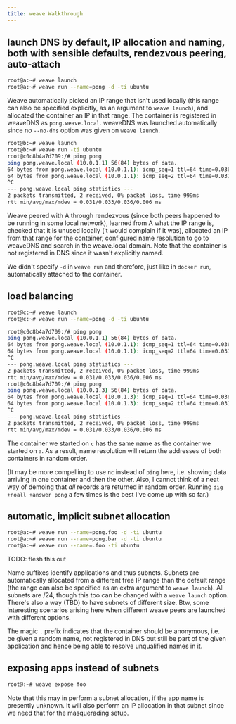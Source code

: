 ```yaml
---
title: weave Walkthrough
---
```


## launch DNS by default, IP allocation and naming, both with sensible defaults, rendezvous peering, auto-attach

````bash
root@a:~# weave launch
root@a:~# weave run --name=pong -d -ti ubuntu
````

Weave automatically picked an IP range that isn't used locally (this
range can also be specified explicitly, as an argument to `weave
launch`), and allocated the container an IP in that range. The
container is registered in weaveDNS as `pong.weave.local`. weaveDNS
was launched automatically since no `--no-dns` option was given on
`weave launch`.

````bash
root@b:~# weave launch
root@b:~# weave run -ti ubuntu
root@c0c8b4a7d709:/# ping pong
ping pong.weave.local (10.0.1.1) 56(84) bytes of data.
64 bytes from pong.weave.local (10.0.1.1): icmp_seq=1 ttl=64 time=0.036 ms
64 bytes from pong.weave.local (10.0.1.1): icmp_seq=2 ttl=64 time=0.031 ms
^C
--- pong.weave.local ping statistics ---
2 packets transmitted, 2 received, 0% packet loss, time 999ms
rtt min/avg/max/mdev = 0.031/0.033/0.036/0.006 ms
````

Weave peered with A through rendezvous (since both peers happened to
be running in some local network), learned from A what the IP range
is, checked that it is unused locally (it would complain if it was),
allocated an IP from that range for the container, configured name
resolution to go to weaveDNS and search in the weave.local
domain. Note that the container is not registered in DNS since it
wasn't explicitly named.

We didn't specify `-d` in `weave run` and therefore, just like in
`docker run`, automatically attached to the container.

## load balancing

````bash
root@c:~# weave launch
root@c:~# weave run --name=pong -d -ti ubuntu
````

````bash
root@c0c8b4a7d709:/# ping pong
ping pong.weave.local (10.0.1.1) 56(84) bytes of data.
64 bytes from pong.weave.local (10.0.1.1): icmp_seq=1 ttl=64 time=0.036 ms
64 bytes from pong.weave.local (10.0.1.1): icmp_seq=2 ttl=64 time=0.031 ms
^C
--- pong.weave.local ping statistics ---
2 packets transmitted, 2 received, 0% packet loss, time 999ms
rtt min/avg/max/mdev = 0.031/0.033/0.036/0.006 ms
root@c0c8b4a7d709:/# ping pong
ping pong.weave.local (10.0.1.3) 56(84) bytes of data.
64 bytes from pong.weave.local (10.0.1.3): icmp_seq=1 ttl=64 time=0.036 ms
64 bytes from pong.weave.local (10.0.1.3): icmp_seq=2 ttl=64 time=0.031 ms
^C
--- pong.weave.local ping statistics ---
2 packets transmitted, 2 received, 0% packet loss, time 999ms
rtt min/avg/max/mdev = 0.031/0.033/0.036/0.006 ms
````

The container we started on `c` has the same name as the container we
started on `a`. As a result, name resolution will return the addresses
of both containers in random order.

(It may be more compelling to use `nc` instead of `ping` here,
i.e. showing data arriving in one container and then the other. Also,
I cannot think of a neat way of demoing that *all* records are
returned in random order. Running `dig +noall +answer pong` a few
times is the best I've come up with so far.)

## automatic, implicit subnet allocation

````bash
root@a:~# weave run --name=pong.foo -d -ti ubuntu
root@a:~# weave run --name=pong.bar -d -ti ubuntu
root@a:~# weave run --name=.foo -ti ubuntu
````
TODO: flesh this out

Name suffixes identify applications and thus subnets. Subnets are
automatically allocated from a different free IP range than the
default range (the range can also be specified as an extra argument to
`weave launch`). All subnets are /24, though this too can be changed
with a `weave launch` option. There's also a way (TBD) to have subnets
of different size. Btw, some interesting scenarios arising here when
different weave peers are launched with different options.

The magic `.` prefix indicates that the container should be anonymous,
i.e. be given a random name, not registered in DNS but still be part
of the given application and hence being able to resolve unqualified
names in it.

## exposing apps instead of subnets

````bash
root@:~# weave expose foo
````

Note that this may in perform a subnet allocation, if the app name is
presently unknown. It will also perform an IP allocation in that
subnet since we need that for the masquerading setup.
